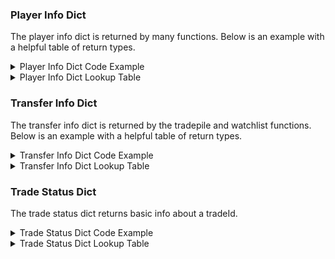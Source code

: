 ### Player Info Dict  
The player info dict is returned by many functions. Below is an example with a helpful table of return types.
<details>
<summary>Player Info Dict Code Example</summary><p>
<!-- alternative placement of p shown above -->

```python
>>> #Get first player in my club
>>> fut.club()[0]
[{'assetId': 230621,
  'assists': 0,
  .......}]
```
</p></details>

<details>
<summary>Player Info Dict Lookup Table</summary><p>
<!-- alternative placement of p shown above -->

| field             | type    | description                               |
|-------------------|---------|-------------------------------------------|
| assetId           | int     | unique asset id                           |
| assists           | int     | career assists                            |
| attributeList     | dict    | five primary stats                        |
| bidState          | str     | state of bid                              |
| buyNowPrice       | int     | coins to buy now                          |
| cardType          | int     | <font color="red">unsure</font>           |
| cardsubtypeid     | int     | <font color="red">unsure</font>           |
| contract          | int     | 0-99 games                                |
| count             | ?       | None                                      |
| currentBid        | int     | coins of currentBid (0 if no bids)        |
| discardValue      | int     | coins recieved from quick sell            |
| expires           | int     | seconds until expires from transfer market|
| fitness           | int     | 0-99 fitness                              |
| formation         | str     | current team formation                    |
| id                | int     | unique card id. one asset id can have many card ids (TOTW example) |
| injuryGames       | int     | games until current injury expires        |
| injuryType        | str     | current injury type                       |
| itemState         | str     | what you can do with the current item     |
| itemType          | str     | player, development, training             |
| lastSalePrice     | int     | coins last sold for on transfer market    |
| leagueId          | int     | use fut.leagues() to get dictionary       |
| lifetimeAssists   | int     | career assists again                      |
| lifetimeStats     | dict    | all career stats                          |
| loyaltyBonus      | int     | <font color="red">unsure</font>           |
| morale            | int     | 0-99 ... not sure what this does          |
| nation            | int     | use fut.nations() to get dictionary       |
| offers            | int     | number of bids in transfer market         |
| owners            | int     | number of historical owners               |
| pile              | int     | <font color="red">unsure</font>           |
| playStyle         | int     | use fut.playStyles() to get dictionary    |
| position          | str     | preferred player position                 |
| rareflag          | int     | rare card                                 |
| rating            | int     | 0-99                                      |
| resourceGameYear  | int     | 2018                                      |
| resourceId        | int     | same as assetid                           |
| sellerEstablished | int     | <font color="red">unsure</font>           |
| sellerId          | int     | current seller on transfer market (empty) |
| sellerName        | str     | current seller on transfer market (empty) |
| startingBid       | int     | coins of the first bid on transfer market |
| statsList         | dict    | same as lifetimeStats                     |
| suspension        | int     | red card suspension games remaining       |
| teamid            | int     | use fut.teams() to get dictionary         |
| timestamp         | int     | epoch time that you acquired the item     |
| tradeId           | int     | unique tradeId on transfer market         |
| tradeState        | str     | current State on transfer market          |
| training          | int     | <font color="red">unsure</font>           |
| untradeable       | boolean | listable on the transfer market           |
| untradeableCount  | ?       | <font color="red">unsure</font>           |
| watched           | boolean | currently in watchlist                    |
| year              | int     | 2018                                      |

  </p></details>
  
### Transfer Info Dict  
The transfer info dict is returned by the tradepile and watchlist functions. Below is an example with a helpful table of return types.
<details>
<summary>Transfer Info Dict Code Example</summary><p>
<!-- alternative placement of p shown above -->

```python
>>> #Get first player in my transfers
>>> fut.tradepile()[0]
{'tradeId': 16575379694, 'buyNowPrice': 1800, 'tradeState': 'closed'....}
```
</p></details>

<details>
<summary>Transfer Info Dict Lookup Table</summary><p>
<!-- alternative placement of p shown above -->

| field              | type        | description |
|--------------------|-------------|-------------|
| tradeId            | int         | NA          |
| buNowPrice         | int         | NA          |
| tradeState         | str         | NA          |
| bidState           | str         | NA          |
| startingBid        | int         | NA          |
| id                 | int         | NA          |
| offers             | int         | NA          |
| currentBid         | int         | NA          |
| expires            | int         | NA          |
| sellerEstablished  | int         | NA          |
| sellerId           | int         | NA          |
| sellerName         | str         | NA          |
| watched            | boolean     | NA          |
| resourceId         | int         | NA          |
| discardValue       | int         | NA          |
| timestamp          | int         | NA          |
| rating             | int         | NA          |
| assetId            | int         | NA          |
| itemState          | str         | NA          |
| rareflag           | int         | NA          |
| formation          | str         | NA          |
| leagueId           | int         | NA          |
| injuryType         | str         | NA          |
| injuryGames        | int         | NA          |
| lastSalePrice      | int         | NA          |
| fitness            | int         | NA          |
| training           | int         | NA          |
| suspension         | int         | NA          |
| contract           | int         | NA          |
| position           | str         | NA          |
| playStyle          | int         | NA          |
| itemType           | str         | NA          |
| cardType           | it          | NA          |
| cardsubtypeid      | int         | NA          |
| owners             | int         | NA          |
| untradeable        | boolean     | NA          |
| morale             | int         | NA          |
| statsList          | list        | NA          |
| lifetimeStats      | list        | NA          |
| attributeList      | list(dicts) | NA          |
| teamid             | int         | NA          |
| assists            | int         | NA          |
| lifetimeAssitss    | int         | NA          |
| loyaltyBonus       | int         | NA          |
| pile               | int         | NA          |
| nation             | int         | NA          |
| year               | int         | NA          |
| resourceGameYear   | int         | NA          |
| marketDataMinPrice | int         | NA          |
| marketDataMaxPrice | int         | NA          |
| loans              | int         | NA          |

  </p></details>
  
### Trade Status Dict
The trade status dict returns basic info about a tradeId. 
<details>
<summary>Trade Status Dict Code Example</summary><p>
<!-- alternative placement of p shown above -->

```python
>>> fut.tradeStatus(16575379694)
[{'tradeId': 16575379694, 
'buyNowPrice': 1800, 
'tradeState': 'closed', 
...}]
```
</p></details>

<details>
<summary>Trade Status Dict Lookup Table</summary><p>
<!-- alternative placement of p shown above -->

| field              | type        | description |
|--------------------|-------------|-------------|
| tradeId            | int         | NA          |
| buNowPrice         | int         | NA          |
| tradeState         | str         | NA          |
| bidState           | str         | NA          |
| startingBid        | int         | NA          |
| id                 | int         | NA          |
| offers             | int         | NA          |
| currentBid         | int         | NA          |
| expires            | int         | NA          |
| sellerEstablished  | int         | NA          |
| sellerId           | int         | NA          |
| sellerName         | str         | NA          |
| watched            | boolean     | NA          |
| resourceId         | int         | NA          |
| discardValue       | int         | NA          |

  </p></details>
